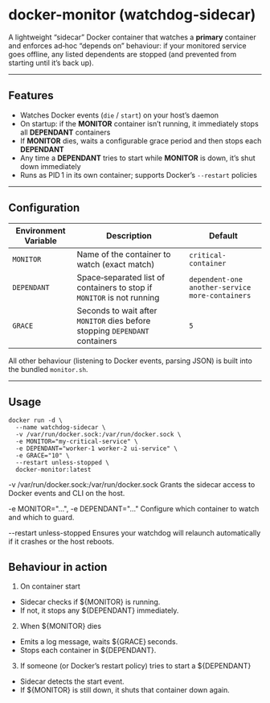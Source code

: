 # docker-monitor (watchdog‑sidecar)

A lightweight “sidecar” Docker container that watches a **primary** container and enforces ad‑hoc “depends on” behaviour: if your monitored service goes offline, any listed dependents are stopped (and prevented from starting until it’s back up).

---

## Features

- Watches Docker events (`die` / `start`) on your host’s daemon  
- On startup: if the **MONITOR** container isn’t running, it immediately stops all **DEPENDANT** containers  
- If **MONITOR** dies, waits a configurable grace period and then stops each **DEPENDANT**  
- Any time a **DEPENDANT** tries to start while **MONITOR** is down, it’s shut down immediately  
- Runs as PID 1 in its own container; supports Docker’s `--restart` policies

---

## Configuration

| Environment Variable | Description                                                                                  | Default                                    |
|----------------------|----------------------------------------------------------------------------------------------|--------------------------------------------|
| `MONITOR`            | Name of the container to watch (exact match)                                                 | `critical-container`                       |
| `DEPENDANT`          | Space‑separated list of containers to stop if `MONITOR` is not running                       | `dependent-one another-service more-containers` |
| `GRACE`              | Seconds to wait after `MONITOR` dies before stopping `DEPENDANT` containers                  | `5`                                        |

All other behaviour (listening to Docker events, parsing JSON) is built into the bundled `monitor.sh`.

---

## Usage

```
docker run -d \
  --name watchdog-sidecar \
  -v /var/run/docker.sock:/var/run/docker.sock \
  -e MONITOR="my-critical-service" \
  -e DEPENDANT="worker-1 worker-2 ui-service" \
  -e GRACE="10" \
  --restart unless-stopped \
  docker-monitor:latest
```


-v /var/run/docker.sock:/var/run/docker.sock
Grants the sidecar access to Docker events and CLI on the host.

-e MONITOR="…", -e DEPENDANT="…"
Configure which container to watch and which to guard.

--restart unless-stopped
Ensures your watchdog will relaunch automatically if it crashes or the host reboots.

## Behaviour in action

1. On container start
  * Sidecar checks if ${MONITOR} is running.
  * If not, it stops any ${DEPENDANT} immediately.

2. When ${MONITOR} dies
  * Emits a log message, waits ${GRACE} seconds.
  * Stops each container in ${DEPENDANT}.

3. If someone (or Docker’s restart policy) tries to start a ${DEPENDANT}
  * Sidecar detects the start event.
  * If ${MONITOR} is still down, it shuts that container down again.
